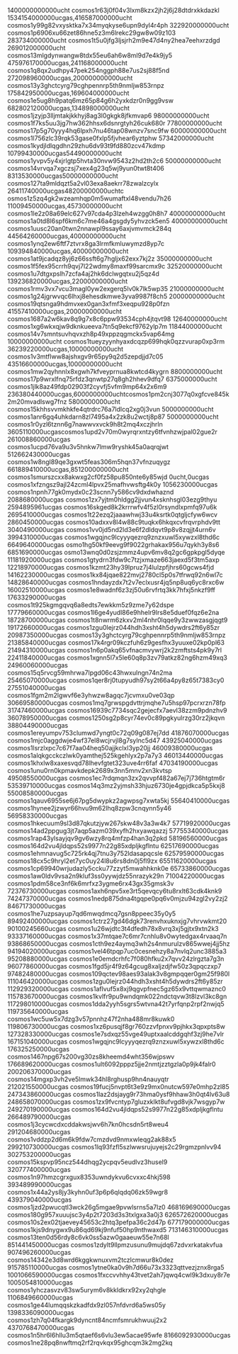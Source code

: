 1400000000000ucht cosmos1r63j0f04v3lxm8kzx2jh2j6j28dtdrxkkdazkl
1534154000000ucgas,416587000000ucht cosmos1y99g82vxysktka7x34myqkyse6upn9dyl4r4ph
322920000000ucht cosmos1p6906xu66zet86hne5z3m6lrekc29gw8w09z103
283734000000ucht cosmos1t5u0jfg3ljsjrh2m9e47d4ny2hea7eehxrzdgd
269012000000ucht cosmos13mlgdynwangw8tdx55eu6ah6w8ml9d7e4k9jy5
475976170000ucgas,241168000000ucht cosmos1q8qx2udhpy47pek254nggph88e7us2sj88f5nd
272098960000ucgas,200000000000ucht cosmos13y3ghctcyrg79cghpennrp5th9nmljw853rnpz
175842950000ucgas,169604000000ucht cosmos1e5ug8h9patq6mz65p84g6h2yxkdzr0n9gg9vsw
682802120000ucgas,134898000000ucht cosmos1jzyjp3lljmtakjkkhyj8ag3l0gkgk8jfkmvap6
98000000000ucht cosmos1f7ks5uu3jg7hw362hhsx6dsnrgtyh26cuk680r
77800000000ucht cosmos17p5g70yyy4hq6lpxh7nu46tap08wnzv7snc9fw
60000000000ucht cosmos1l756zlc39rqk53gase0fxlp5fjvhear6yztphw
57342000000ucht cosmos1kydjldlqgdhn29zhu6dv93t9fd880zcv47kdmp
10799430000ucgas54490000000ucht cosmos1yvpv5y4xjrlgtp5hvta30nvw9543z2hd2th2c6
50000000000ucht cosmos14vrvqa7xgczsj7xex4g23q5wj9yun0twt8t406
8313530000ucgas50000000000ucht cosmos127ta9mldqzt5a2vl03exa8aekrr78zwalzcylx
26411740000ucgas48200000000uchtc osmos1z5zq4gk2wzeamhqp0m5wumaftxl48vendu7h26
11009450000ucgas,45730000000ucht cosmos1le2z08a69elc627v97cda4p3lzeh4wzgg0h8h7
40000000000ucht cosmos1a0td8l6spf6km6c7me46a4gsgdy5yhvzck5en5
40000000000ucht cosmos1uusc20an0twn2nnawpl9ssay6axjvmvmck284q
44564260000ucgas,40000000000ucht cosmos1ynq2ew6ftf7ztvrx8ga3lrmfkmluwymzd8yp7c
109394840000ucgas,40000000000ucht cosmos1at9jcadqz8yj6z66ssft6g7hgljx62exx7kj2z
35000000000ucht cosmos1f5fex95crrh9qvj7l22wdmy8maxf99sarcmx9c
32520000000ucht cosmos1u7dtgxpslh7zcfa4aj2hk6dclwgqtxu2j5qz4d
139236820000ucgas,22000000000ucht cosmos1rmv3vx7vcu3magl0yw2exgerq5lv0k7lk5wp35
21000000000ucht cosmos1g24jgrwvqc6lhxj8ehesdkmwe3yva9987f8ch5
20000000000ucht cosmos19qtsnga9hdmvxex0gan3xfmf3xeqpu928p0fzn
41557410000ucgas,20000000000ucht cosmos1687a2w6kav8q9g7x8c6ppw93534cph4jtqvt98
12640000000ucht cosmos1xg6wkxqjw9dknkueeva7tn5q9ekcf9762ylp7m
11844000000ucht cosmos14v7smntsuvhqvxzh8p49xppzqgmckx5vap64mg
10000000000ucht cosmos1tueyzyynhyaxdcqzp699hqk0qzzvurap0xp3rm
36239220000ucgas,10000000000ucht cosmos1v3mtflww8ajshxgv9r65py9q2d5zepdjjd7c05
43516600000ucgas,10000000000ucht cosmos1mw2qyhnnlx8xgwh7kfveyprnua8kwtcd4kygrn
8800000000ucht cosmos17p9wrxlfnq75rfdz3qnwtp27q8gh2hhev9dfq7
6375000000ucht cosmos1jlk8az49fdp02903f2cyvfj5vfm9mp64x2x6m9
236380440000ucgas,6000000000uchtcosmos1pm2cnj3077q0xgfcve845k2m20mvadlswg7fnz
5800000000ucht cosmos15khhsvvmkhkfe4qtrdrc76a7ldlcq2xg0j3vun
5000000000ucht cosmos1anr6gq4uhkdarn8zl7495a4x2zk8u2wctj8p87
5000000000ucht cosmos1r0yzl6tznn6g7nawwvxvck9h8t2mq4xczjhrln
3605110000ucgascosmos1upd2v70m0wyrqrxntzy6tfvnhzwjpal02gue2r
261008860000ucgas cosmos1ucpd76va9u3v5hnkw7lmw9ryshk45a0aqrqjwt
512662430000ucgas cosmos1w8ngl89qe3gxwt5feas306m5hqn37vfnzuqygz
661889410000ucgas,851200000000ucht cosmos1smurszcxx8akwxg2cf0fz58pu850nte6y85wjd
0ucht,0ucgas cosmos1xfzngsz9ajl24zcml4lpvx25mafhvwsftg4k0y
1056230000ucgas cosmos1npnh77gk0mydx0c23scnn7y586cv9dxdwhaznd
2088680000ucgas cosmos1zx7yjtm0hldgg2jjvun4xsknhsgl03ezg9thyu
2594895961ucgas cosmos16skged8k2krrrwfv4f5zl0rsyndlxpmfq97u6k
2695410000ucgas cosmos1t22ezq2jaaawhwj33u4ksrtk0qtgljcfyw6wcv
2860450000ucgas cosmos10adxxv8l4w88c9tuqkx6hkqxcvfrqvrphdv9tt
3040490000ucgas cosmos1vv0jd5nd2ld3e6f2dldqvt9p8v8zqjjt4urn6v
3994310000ucgas cosmos1wgqjnc9lcyyyqezrq9znzxuwl5xywzxl8thd6c
6649640000ucgas osmo1hg50kf9eevg9f9022grhakax956u7qykh3y8s6
6851690000ucgas osmo13wnq0d0zsjzmmz4upv6mv8q2gc6gpkpgl5dyqe
11181920000ucgas cosmos1gtydrn3fdw9c7tzjxmaze663jaexd5f3tm5axp
12218970000ucgas cosmos1kzmt23hy39lpruz7j4lulzpfjhrs60gcws4fjd
14162230000ucgas cosmos1kx84jqae822mvj2780cl5p0s7tfrwq92n6wl7c
14828640000ucgas cosmos1hndayzdx7t2v7eclxusr4jq5np8uq6yc8rxc6w
16002510000ucgas cosmos1e8wadnf6z3zj50u6rvfrtq3kk7hfxj5nkzf9ff
17633290000ucgas cosmos1t925kgmgqvq6a8edts7ewkkm5z9zme7y62dspe
17779660000ucgas cosmos1l6ge4yudl86e9hhelr9lrs8e5duef0fqz6e2na
18728700000ucgas cosmos1t8nwrm6zkxv2ml4nhr0lqqe9y3zwwzasgjqgt9
19172660000ucgas cosmos1zgu0lejrz044hdh3xsht4h5dywdrs2ft6y85zr
20987350000ucgas cosmos13y3ghctcyrg79cghpennrp5th9nmljw853rnpz
21385840000ucgas cosmos17k4rgr09kczfuh6z9gesfhx3yuuxe02kp0pl63
21494310000ucgas cosmos1n6p0akq65vfnacmvywrj2k2zmftsts4pk9y7rl
22411840000ucgas cosmos1xgnn5l7x5le60q8p3zv79atkz82ng6hzm49xq3
24960060000ucgas cosmos15q5rvcg59mhrwa7lpgd06c43hwxulngn74n2ma
25465070000ucgas cosmos1qer8rj0tupyudh97sy2t66a4py8z65t7383cy0
27551040000ucgas cosmos1fgm2m2lgwvf6e3yhwzw8agqc7jcvmxu0ve03qp
30669580000ucgas cosmos1mq7grwspgdvttrjmqhe7u5hsp97pcrxrzn78fp
31747460000ucgas cosmos16939c7734sqc2gejecfx7aevl38zzm9pdnzhv9
36078950000ucgas cosmos1250sg2p8cyr74ev0c89pgkyulrzg30rz2jkqvn
38804490000ucgas cosmos1ereyumpv753clumwd7yngt0c72q09g087ej7dd
41876070000ucgas cosmos1mjc0aggdwje4wf37el8wcjrvjl8g7sylnc5d47
43925040000ucgas cosmos1lsrzlxpc7c67f7aa04heq50ajjkclxl3yp20jj
46009380000ucgas cosmos1alqkgcckczlwk0yamthej525kgehlyx2p7a7y3
46013440000ucgas cosmos1khxlw8xaxesvqd78lhevfgtet323uve4rr6faf
47034190000ucgas cosmos1unu0rn0kpmavkdepk2689x3nn5mnv2xn3kvtsp
49508550000ucgas cosmos1ec7rdqmqn3zx2qvvpf482a67ej7j736htgtm6r
53539710000ucgas cosmos14q3mz2yjmsh33hjuz6730je4gpjdkca5p5kxj8
55008580000ucgas cosmos1qauv6955se6j67pg5dwypkz2agwpsg7xwta5kj
55640410000ucgas cosmos1hynee2jzwyr66hvu9m62lhq8zpw3cnqynn5y46
56958330000ucgas cosmos1hkecuum9sl3d87qkutzjyw267skw48v3a3w4k7
57719920000ucgas cosmos14ad2ppgug3jt7aqp5azm039xyfh2hxyawqazzj
57755340000ucgas cosmos1rap43ylsayjqv9gv6wzy8rq4mfzp4han3q2pkd
58196560000ucgas cosmos164d2vu4jldqps52s9977n22g85xdpljkgflntu
62517690000ucgas cosmos1ehmnavug5c725rk4qj7tnu3y752ldasapqcsle
62579590000ucgas cosmos18cx5c9hryl2et7yc0uy24l8u6rs8dn0j5fl9zx
65511620000ucgas cosmos1cp69940wrjudazly5ccku77zzyt5mwahhknk0e
65733860000ucgas cosmos1aw0ldv9vsa2n9kluf3ss0yywjdz55nrazyk29n
71004220000ucgas cosmos1pdm58ce3nf6k6mrfxz3ygme6rx43gx35gmsk3v
72376730000ucgas cosmos1axh6npv5xe3rt5qevqcy6tu8rxlt63cdk4knk9
74247370000ucgas cosmos1nedp875dna4tgqpe0pq6v0mjzu94zgl2vy2zj2
84671730000ucgas cosmos1he7uzpsayup7qd6mwqdmcq7gsn8ppeec35y0y5
89492400000ucgas cosmos1ctrz27gd46dgk73renvhxuknxjg7vhrvwkmt20
90100245660ucgas cosmos1u26wjdtc3t4dfedh78x8vrq3xj5gjtx9xtn2k3
93337160000ucgas cosmos1x37mtqae7c6mr7cnhlu8v0wytedgax4rvaaq7n
93868650000ucgas cosmos1cth9ez4aymq3wh2s4nmurulzv865wwej4jj5hz
94194020000ucgas cosmos1vel46tpqp7uc0cesnehzy8a7nvlq2unc3885a3
95208880000ucgas cosmos1e0emdcrhfc7f080hfku2x7qvv24zlrgzta7g3n
96077860000ucgas cosmos1fgd5jr4f9z64gcug8xaljzdjfw50z3qpqczxp7
97482480000ucgas cosmos109qctev98aes93alak3v8gmpqqer0gm25f980l
111046420000ucgas cosmos1zgu0lejrz044hdh3xsht4h5dywdrs2ft6y85zr
112929320000ucgas cosmos1aflvuf5x8xj9qgvpfnec5gz65x9vttqwmaznc0
115783670000ucgas cosmos1kvlfr9pu9wndqmk022ndctqvw3t8lzvl3kc8gn
117298010000ucgas cosmos1dda2yyh5sgrs5wtvna42t7yrfqnp2rpf2nwjq5
119735640000ucgas cosmos1wc5uw5x7dzg3v57pnnhz47f2nha488mr8kuwk0
119806730000ucgas cosmos1xz6pusqjf8gr760zzvfpnxv9pjhkx3qpxpts8w
127328330000ucgas cosmos1e7sdxqz55vge49uptxaalcddgqhf3zj9he7vlr
167151040000ucgas cosmos1wgqjnc9lcyyyqezrq9znzxuwl5xywzxl8thd6c
176325250000ucgas cosmos1467npg67s200vg30zs8kheemd4wht356wjpswv
176689620000ucgas cosmos1ult6092pppz5jje2nmtjzztgzla0p9jk4falr0
200206370000ucgas cosmos14mgxp3vh2ve5lmwk34hl8rghusp9hn4nauyqtr
212021550000ucgas cosmos19fucj5nvpt6t3e9z9mx0nutcw597e0mhp2zl85
247343860000ucgas cosmos1laz2dsjayg9r73hma0ysf9hhaw3h0qt4lv63u8
248658070000ucgas cosmos1zx9fvcntyp7gluzxklkt8ufvgd8vjk7wsgyp7w
249270190000ucgas cosmos164d2vu4jldqps52s9977n22g85xdpljkgflntu
266489790000ucgas cosmos1j3cycwcdxcddakwsjwv6h7kn0hcsdn5rt8weu4
291204680000ucgas cosmos1vddzp2d6m6k9fdw7cmzdvd9nmxwleqg2ak88x5
299210730000ucgas cosmos1lq93fzfl5szlwwsrujuyejs2c29rgmzpnlvv94
302753200000ucgas cosmos15kspvp95ncz544dhqg2ycpqv5eudlvz3husel9
320777400000ucgas cosmos1n97hmzcgrxgux8353uwndykvu6cvxxc4hkj598
393489990000ucgas cosmos1x44a2ys8jy3kyhn0uf3p6p6qlqdq06zk59wgr8
439379040000ucgas cosmos1jzd2pwucqtl3wck26g5mgae9pvwlsrns5a7lz0
468169690000ucgas cosmos180g957xuuujsc3y4p2t7203d3s3txlgxa3a0j3
626572620000ucgas cosmos10s2ex02tjaevey45653c2htq3pefpa36c2d47p
677179000000ucgas cosmos1kjs9dnygwx9u86qd69kj9nfuf50hp9nthwaxd5
713146310000ucgas cosmos13ten0d56rdy8c6vk0ss5azw0gaaeuw55e7n68l
851441450000ucgas cosmos1zdylt9llpmzusunu9mujdq67zdvxrkatakvfua
907496260000ucgas cosmos14342e3d8wrd6kggkwnuxvm2tczlcmwur8k0dez
915785110000ucgas cosmos1ytne0ka0v9h7d66u73x3323qttvezjznx8rga5
1001066590000ucgas cosmos1fxccvvhhy43tvet2ah7jqwq4cwl9k3dxuy8r7e
1005054810000ucgas cosmos1yhczasvzv83sw5urym6v8kkldkrx92xy2qhgle
1106849660000ucgas cosmos1ge44lumqqskzkadfdx9zl057nfdvrd6a5ws05y
1398336090000ucgas cosmos1zh7q04fkargk9dyncnt84ncmfsmrukhwuuj2x2
4370768470000ucgas cosmos1n5hr6l6hllu3m5qtaef6s6vlu3ew5acae95wfe
8166092930000ucgas cosmos1ne28pq8nwftmq2rf2rqvkqx95ghcqm3k2mg2kq